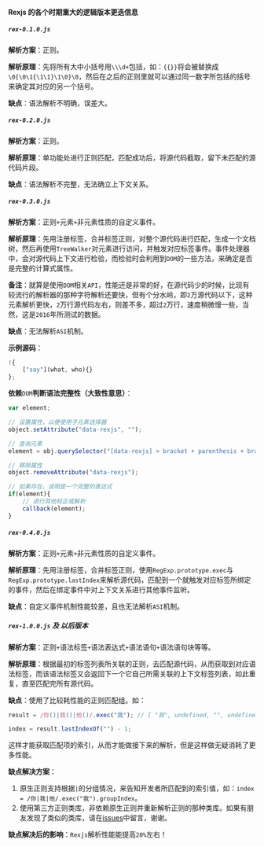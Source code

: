 #### Rexjs 的各个时期重大的逻辑版本更迭信息

##### `rex-0.1.0.js`
**解析方案**：正则。

**解析原理**：先将所有大中小括号用`\\\d+`包括，如：`{{}}`将会被替换成`\0{\0\1{\1\1}\1\0}\0`，然后在之后的正则里就可以通过同一数字所包括的括号来确定其对应的另一个括号。

**缺点**：语法解析不明确，误差大。

##### `rex-0.2.0.js`
**解析方案**：正则。

**解析原理**：单功能处进行正则匹配，匹配成功后，将源代码截取，留下未匹配的源代码片段。

**缺点**：语法解析不完整，无法确立上下文关系。

##### `rex-0.3.0.js`
**解析方案**：正则`+`元素`+`非元素性质的自定义事件。

**解析原理**：先用注册标签，合并标签正则，对整个源代码进行匹配，生成一个文档树，然后再使用`TreeWalker`对元素进行访问，并触发对应标签事件。事件处理器中，会对源代码上下文进行检验，而检验时会利用到`DOM`的一些方法，来确定是否是完整的计算式属性。

**备注**：就算是使用`DOM`相关`API`，性能还是非常的好，在源代码少的时候，比现有较流行的解析器的那种字符解析还要快，但有个分水岭，即`2`万源代码以下，这种元素解析更快，`2`万行源代码左右，则差不多，超过`2`万行，速度稍微慢一些，当然，这是`2016`年所测试的数据。

**缺点**：无法解析`ASI`机制。

**示例源码**：
```js
!{
	["say"](what, who){}
};
```

**依赖**`DOM`**判断语法完整性（大致性意思）**：
```js
var element;

// 设置属性，以便使用子元素选择器
object.setAttribute("data-rexjs", "");

// 查询元素
element = obj.querySelector("[data-rexjs] > bracket + parenthesis + brace:last-child, [data-rexjs] > bracket + parenthesis + brace + comma");

// 移除属性
object.removeAttribute("data-rexjs");

// 如果存在，说明是一个完整的表达式
if(element){
	// 进行其他校正或解析
	callback(element);
}
```

##### `rex-0.4.0.js`
**解析方案**：正则`+`元素`+`非元素性质的自定义事件。

**解析原理**：先用注册标签，合并标签正则，使用`RegExp.prototype.exec`与`RegExp.prototype.lastIndex`来解析源代码，匹配到一个就触发对应标签所绑定的事件，然后在绑定事件中对上下文关系进行其他事件监听。

**缺点**：自定义事件机制性能较差，且也无法解析`ASI`机制。

##### `rex-1.0.0.js` 及 以后版本
**解析方案**：正则`+`语法标签`+`语法表达式`+`语法语句`+`语法语句块等等。

**解析原理**：根据最初的标签列表所关联的正则，去匹配源代码，从而获取到对应语法标签，而该语法标签又会返回下一个它自己所需关联的上下文标签列表，如此重复，直至匹配完所有源代码。

**缺点**：使用了比较耗性能的正则匹配组。如：
```js
result = /你()|我()|他()/.exec("我"); // [ "我", undefined, "", undefined ]

index = result.lastIndexOf("") - 1;
```

这样才能获取匹配项的索引，从而才能做接下来的解析，但是这样做无疑消耗了更多性能。

**缺点解决方案**：
1. 原生正则支持根据`|`的分组情况，来告知开发者所匹配到的索引值，如：`index = /你|我|他/.exec("我").groupIndex`。
2. 使用第三方正则类库，非依赖原生正则并重新解析正则的那种类库。如果有朋友发现了类似的类库，请在[issues](https://github.com/china-liji/Rexjs/issues)中留言，谢谢。

**缺点解决后的影响**：`Rexjs`解析性能能提高`20%`左右！